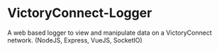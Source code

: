 # VictoryConnect-Logger
A web based logger to view and manipulate data on a VictoryConnect network. (NodeJS, Express, VueJS, SocketIO)
